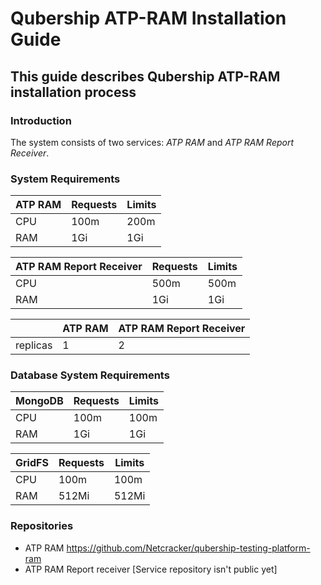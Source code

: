 # Qubership ATP-RAM Installation Guide

## This guide describes Qubership ATP-RAM installation process

### Introduction

The system consists of two services: *ATP RAM* and *ATP RAM Report Receiver*.

### System Requirements

| 	ATP RAM	  | Requests | Limits |
|-----------|----------|--------|
|CPU |	100m |	200m |
|RAM |	1Gi |	1Gi |

| 	ATP RAM	Report Receiver  | Requests | Limits |
|-----------|----------|--------|
|CPU | 	500m   | 	500m  |
|RAM | 	1Gi     | 	1Gi   |

| 	   | ATP RAM | 	ATP RAM Report Receiver |
|-----|---------|--------------------------|
|replicas| 	1      |	2 |

### Database System Requirements

| 	MongoDB	  | Requests | Limits |
|-----------|----------|--------|
|CPU |	100m | 	100m |
|RAM |	1Gi | 	1Gi   |

| 	GridFS  | Requests | Limits |
|-----------|----------|--------|
|CPU | 	100m    | 	100m  |
|RAM | 	512Mi     | 	512Mi   |


### Repositories
* ATP RAM	https://github.com/Netcracker/qubership-testing-platform-ram
* ATP RAM Report receiver	[Service repository isn't public yet]

